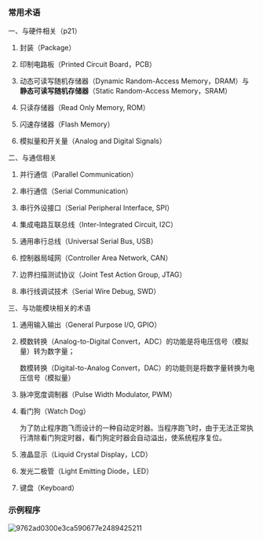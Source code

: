 
### 常用术语

一、与硬件相关（p21）

1. 封装（Package）

2. 印制电路板（Printed Circuit Board，PCB）

3. 动态可读写随机存储器（Dynamic Random-Access Memory，DRAM）与**静态可读写随机存储器**（Static Random-Access Memory，SRAM）

4. 只读存储器（Read Only Memory, ROM）

5. 闪速存储器（Flash Memory）

6. 模拟量和开关量（Analog and Digital Signals）

二、与通信相关

1. 并行通信（Parallel Communication）

2. 串行通信（Serial Communication）

3. 串行外设接口（Serial Peripheral Interface, SPI）

4. 集成电路互联总线（Inter-Integrated Circuit, I2C）

5. 通用串行总线（Universal Serial Bus, USB）

6. 控制器局域网（Controller Area Network, CAN）

7. 边界扫描测试协议（Joint Test Action Group, JTAG）

8. 串行线调试技术（Serial Wire Debug, SWD）

三、与功能模块相关的术语

1. 通用输入输出（General Purpose I/O, GPIO）

2. 模数转换（Analog-to-Digital Convert，ADC）的功能是将电压信号（模拟量）转为数字量；

    数模转换（Digital-to-Analog Convert，DAC）的功能则是将数字量转换为电压信号（模拟量）

3. 脉冲宽度调制器（Pulse Width Modulator, PWM）

4. 看门狗（Watch Dog）

   为了防止程序跑飞而设计的一种自动定时器。当程序跑飞时，由于无法正常执行清除看门狗定时器，看门狗定时器会自动溢出，使系统程序复位。

5. 液晶显示（Liquid Crystal Display，LCD）

6. 发光二极管（Light Emitting Diode，LED）

7. 键盘（Keyboard）

### 示例程序

![9762ad0300e3ca590677e2489425211](https://github.com/net211ben/-/assets/93826955/e91da374-2808-4bdf-891d-4a4613a38c0b)


